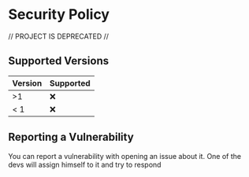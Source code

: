 # Security Policy

// PROJECT IS DEPRECATED //

## Supported Versions

| Version | Supported          |
| ------- | ------------------ |
| >1      | :x:                |
| < 1     | :x:                |


## Reporting a Vulnerability

You can report a vulnerability with opening an issue about it. One of the devs will assign himself to it and try to respond

